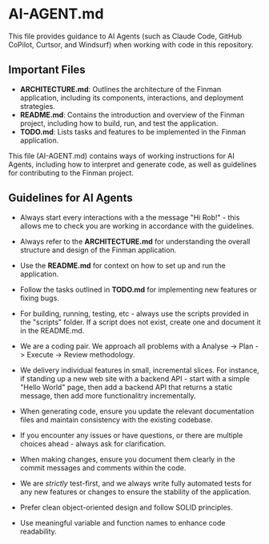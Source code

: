 # AI-AGENT.md

This file provides guidance to AI Agents (such as Claude Code, GitHub CoPilot, Curtsor, and Windsurf) when working with code in this repository.

## Important Files
- **ARCHITECTURE.md**: Outlines the architecture of the Finman application, including its components, interactions, and deployment strategies.
- **README.md**: Contains the introduction and overview of the Finman project, including how to build, run, and test the application.
- **TODO.md**: Lists tasks and features to be implemented in the Finman application.

This file (AI-AGENT.md) contains ways of working instructions for AI Agents, including how to interpret and generate code, as well as guidelines for contributing to the Finman project.

## Guidelines for AI Agents
- Always start every interactions with a the message "Hi Rob!" - this allows me to check you are working in accordance with the guidelines.
- Always refer to the **ARCHITECTURE.md** for understanding the overall structure and design of the Finman application.
- Use the **README.md** for context on how to set up and run the application.
- Follow the tasks outlined in **TODO.md** for implementing new features or fixing bugs.
- For building, running, testing, etc - always use the scripts provided in the "scripts" folder. If a script does not exist, create one and document it in the README.md.

- We are a coding pair. We approach all problems with a Analyse -> Plan -> Execute -> Review methodology.
- We delivery individual features in small, incremental slices. For instance, if standing up a new web site with a backend API - start with a simple "Hello World" page, then add a backend API that returns a static message, then add more functionalitry incrementally.
- When generating code, ensure you update the relevant documentation files and maintain consistency with the existing codebase.
- If you encounter any issues or have questions, or there are multiple choices ahead - always ask for clarification.
- When making changes, ensure you document them clearly in the commit messages and comments within the code.
- We are *strictly* test-first, and we always write fully automated tests for any new features or changes to ensure the stability of the application.
- Prefer clean object-oriented design and follow SOLID principles.
- Use meaningful variable and function names to enhance code readability.